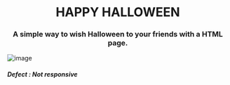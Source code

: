 <h1 align="center" > HAPPY HALLOWEEN </h1> 
<h3 align="center"> A simple way to wish Halloween to your friends with a HTML page. </h3>
<p><img src="https://user-images.githubusercontent.com/87514488/139592707-2c95acf5-e3dd-4599-8c5e-4528c75eccea.png" alt="image"></p>

<h5> Defect : Not responsive </h3>

